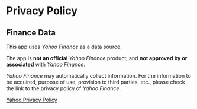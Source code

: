 # Privacy Policy

## Finance Data

This app uses *Yahoo Finance* as a data source.

The app is **not an official** *Yahoo Finance* product, and **not approved by or associated** with *Yahoo Finance*.

*Yahoo Finance* may automatically collect information.
For the information to be acquired, purpose of use, provision to third parties, etc., please check the link to the privacy policy of *Yahoo Finance*.

[Yahoo Privacy Policy](https://legal.yahoo.com/us/en/yahoo/privacy/index.html)
